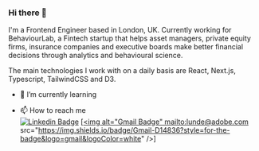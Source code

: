 ### Hi there 👋

<!--
**RubenGarciaBri/RubenGarciaBri** is a ✨ _special_ ✨ repository because its `README.md` (this file) appears on your GitHub profile.

Here are some ideas to get you started:

- 🔭 I’m currently working on ...
- 🌱 I’m currently learning ...
- 👯 I’m looking to collaborate on ...
- 🤔 I’m looking for help with ...
- 💬 Ask me about ...
- 📫 How to reach me: ...
- 😄 Pronouns: ...
- ⚡ Fun fact: ...
-->

I'm a Frontend Engineer based in London, UK. Currently working for BehaviourLab, a Fintech startup that helps asset managers, private equity firms, insurance companies and executive boards make better financial decisions through analytics and behavioural science.

The main technologies I work with on a daily basis are React, Next.js, Typescript, TailwindCSS and D3.

- 🌱 I’m currently learning 

- 📫 How to reach me <br>
[<img alt="Linkedin Badge" src="https://img.shields.io/badge/LinkedIn-0077B5?style=for-the-badge&logo=linkedin&logoColor=white" />](https://www.linkedin.com/in/ruben-garcia-bri/)
[<a href="mailto:example@yourdomain.com"><img alt="Gmail Badge" mailto:lunde@adobe.com src="https://img.shields.io/badge/Gmail-D14836?style=for-the-badge&logo=gmail&logoColor=white" />]</a>




